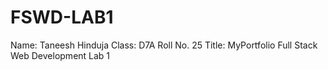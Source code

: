 # FSWD-LAB1
Name: Taneesh Hinduja
Class: D7A
Roll No. 25
Title: MyPortfolio
Full Stack Web Development Lab 1
